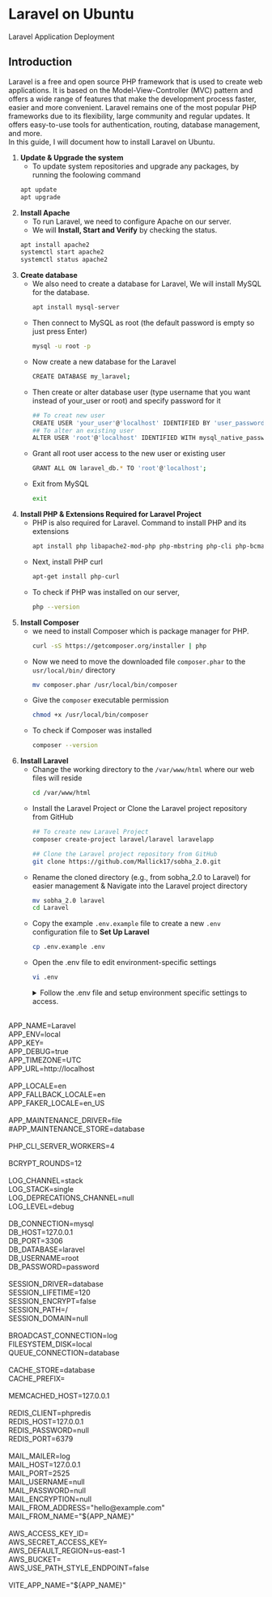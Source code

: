 # Laravel on Ubuntu
Laravel Application Deployment
## Introduction
Laravel is a free and open source PHP framework that is used to create web applications. It is based on the Model-View-Controller (MVC) pattern and offers a wide range of features that make the development process faster, easier and more convenient. Laravel remains one of the most popular PHP frameworks due to its flexibility, large community and regular updates. It offers easy-to-use tools for authentication, routing, database management, and more.<br>
In this guide, I will document how to install Laravel on Ubuntu.
1. **Update & Upgrade the system**
   - To update system repositories and upgrade any packages, by running the foolowing command
   ```sh
   apt update
   apt upgrade
   ```
2. **Install Apache**
   - To run Laravel, we need to configure Apache on our server.
   - We will **Install, Start and Verify** by checking the status.
   ```sh
   apt install apache2
   systemctl start apache2
   systemctl status apache2
   ```
3. **Create database**
   - We also need to create a database for Laravel, We will install MySQL for the database.
     ```sh
     apt install mysql-server
     ```
   - Then connect to MySQL as root (the default password is empty so just press Enter)
     ```sh
     mysql -u root -p
     ```
   - Now create a new database for the Laravel
     ```sh
     CREATE DATABASE my_laravel;
     ```
   - Then create or alter database user (type username that you want instead of your_user or root) and specify password for it
     ```sh
     ## To creat new user
     CREATE USER 'your_user'@'localhost' IDENTIFIED BY 'user_password';
     ## To alter an existing user
     ALTER USER 'root'@'localhost' IDENTIFIED WITH mysql_native_password BY 'password';
     ```
   - Grant all root user access to the new user or existing user
     ```sh
     GRANT ALL ON laravel_db.* TO 'root'@'localhost';
     ```
   - Exit from MySQL
     ```sh
     exit
     ```
4. **Install PHP & Extensions Required for Laravel Project**
   - PHP is also required for Laravel. Command to install PHP and its extensions
     ```sh
     apt install php libapache2-mod-php php-mbstring php-cli php-bcmath php-json php-xml php-zip php-pdo php-common php-tokenizer php-mysql
     ```
   - Next, install PHP curl
     ```sh
     apt-get install php-curl
     ```
   - To check if PHP was installed on our server,
     ```sh
     php --version
     ```
5. **Install Composer**  
   - we need to install Composer which is package manager for PHP.
     ```sh
     curl -sS https://getcomposer.org/installer | php
     ```
   - Now we need to move the downloaded file ```composer.phar``` to the ```usr/local/bin/``` directory
     ```sh
     mv composer.phar /usr/local/bin/composer
     ```
   - Give the ```composer``` executable permission
     ```sh
     chmod +x /usr/local/bin/composer
     ```
   - To check if Composer was installed
     ```sh
     composer --version
     ```
6. **Install Laravel**
   - Change the working directory to the ```/var/www/html``` where our web files will reside
     ```sh
     cd /var/www/html
     ```
   - Install the Laravel Project or Clone the Laravel project repository from GitHub
     ```sh
     ## To create new Laravel Project
     composer create-project laravel/laravel laravelapp
     ```
     ```sh
     ## Clone the Laravel project repository from GitHub
     git clone https://github.com/Mallick17/sobha_2.0.git
     ```
   - Rename the cloned directory (e.g., from sobha_2.0 to Laravel) for easier management & Navigate into the Laravel project directory
     ```sh
     mv sobha_2.0 laravel
     cd Laravel
     ```
   - Copy the example ```.env.example``` file to create a new ```.env``` configuration file to **Set Up Laravel**
     ```sh
     cp .env.example .env
     ```
   - Open the .env file to edit environment-specific settings
     ```sh
     vi .env
     ```
     <details>
     <summary>Follow the .env file and setup environment specific settings to access.</summary>
        - According to my project my configuration is
  <br>
      APP_NAME=Laravel<br>
      APP_ENV=local<br>
      APP_KEY=<br>
      APP_DEBUG=true<br>
      APP_TIMEZONE=UTC<br>
      APP_URL=http://localhost<br>
<br>
      APP_LOCALE=en<br>
      APP_FALLBACK_LOCALE=en<br>
      APP_FAKER_LOCALE=en_US<br>
<br>
      APP_MAINTENANCE_DRIVER=file<br>
      #APP_MAINTENANCE_STORE=database<br>
<br>
      PHP_CLI_SERVER_WORKERS=4<br>
<br>
      BCRYPT_ROUNDS=12<br>
<br>
      LOG_CHANNEL=stack<br>
      LOG_STACK=single<br>
      LOG_DEPRECATIONS_CHANNEL=null<br>
      LOG_LEVEL=debug<br>
<br>
      DB_CONNECTION=mysql<br>
      DB_HOST=127.0.0.1<br>
      DB_PORT=3306<br>
      DB_DATABASE=laravel<br>
      DB_USERNAME=root<br>
      DB_PASSWORD=password<br>
<br>
      SESSION_DRIVER=database<br>
      SESSION_LIFETIME=120<br>
      SESSION_ENCRYPT=false<br>
      SESSION_PATH=/<br>
      SESSION_DOMAIN=null<br>
<br>
      BROADCAST_CONNECTION=log<br>
      FILESYSTEM_DISK=local<br>
      QUEUE_CONNECTION=database<br>
<br>
      CACHE_STORE=database<br>
      CACHE_PREFIX=<br>
<br>
      MEMCACHED_HOST=127.0.0.1<br>
 <br>  
      REDIS_CLIENT=phpredis<br>
      REDIS_HOST=127.0.0.1<br>
      REDIS_PASSWORD=null<br>
      REDIS_PORT=6379<br>
<br>
      MAIL_MAILER=log<br>
      MAIL_HOST=127.0.0.1<br>
      MAIL_PORT=2525<br>
      MAIL_USERNAME=null<br>
      MAIL_PASSWORD=null<br>
      MAIL_ENCRYPTION=null<br>
      MAIL_FROM_ADDRESS="hello@example.com"<br>
      MAIL_FROM_NAME="${APP_NAME}"<br>
<br>
      AWS_ACCESS_KEY_ID=<br>
      AWS_SECRET_ACCESS_KEY=<br>
      AWS_DEFAULT_REGION=us-east-1<br>
      AWS_BUCKET=<br>
      AWS_USE_PATH_STYLE_ENDPOINT=false<br>
<br>
      VITE_APP_NAME="${APP_NAME}"<br>

   </details>



     
     
     

